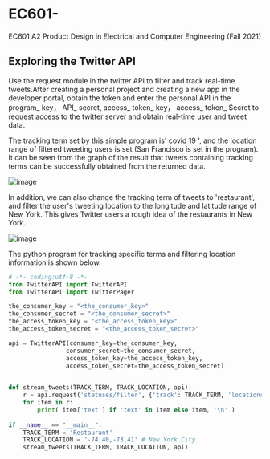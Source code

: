 # EC601-
EC601 A2 Product Design in Electrical and Computer Engineering (Fall 2021)

## Exploring the Twitter API

Use the request module in the twitter API to filter and track real-time tweets.After creating a personal project and creating a new app in the developer portal, obtain the token and enter the personal API in the program_ key， API_ secret, access_ token_ key， access_ token_ Secret to request access to the twitter server and obtain real-time user and tweet data.

The tracking term set by this simple program is' covid 19 ', and the location range of filtered tweeting users is set (San Francisco is set in the program). It can be seen from the graph of the result that tweets containing tracking terms can be successfully obtained from the returned data.

![image](https://user-images.githubusercontent.com/90360797/134836493-56a1959f-bfe0-4d46-af4a-0b6c538fc09d.png)

In addition, we can also change the tracking term of tweets to 'restaurant', and filter the user's tweeting location to the longitude and latitude range of New York. This gives Twitter users a rough idea of the restaurants in New York.

![image](https://user-images.githubusercontent.com/90360797/134837563-06794319-4c81-4f3f-878c-399747a473fc.png)

The python program for tracking specific terms and filtering location information is shown below.

```Python
# -*- coding:utf-8 -*-
from TwitterAPI import TwitterAPI
from TwitterAPI import TwitterPager

the_consumer_key = "<the_consumer_key>" 
the_consumer_secret = "<the_consumer_secret>"
the_access_token_key = "<the_access_token_key>"
the_access_token_secret = "<the_access_token_secret>"

api = TwitterAPI(consumer_key=the_consumer_key,
                consumer_secret=the_consumer_secret,
                access_token_key=the_access_token_key,
                access_token_secret=the_access_token_secret)

   
def stream_tweets(TRACK_TERM, TRACK_LOCATION, api):
    r = api.request('statuses/filter', {'track': TRACK_TERM, 'locations': TRACK_LOCATION})
    for item in r:
        print( item['text'] if 'text' in item else item, '\n' )
 
if __name__ == "__main__":
    TRACK_TERM = 'Restaurant'
    TRACK_LOCATION = '-74,40,-73,41' # New York City
    stream_tweets(TRACK_TERM, TRACK_LOCATION, api)
```
